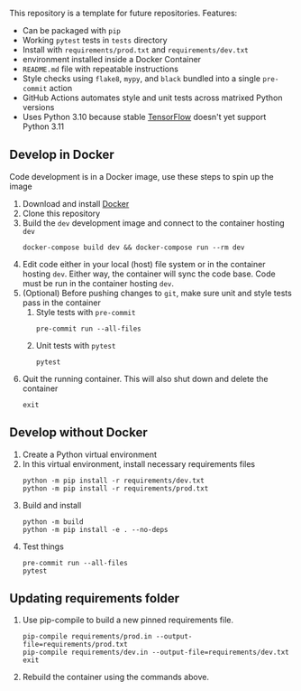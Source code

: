 This repository is a template for future repositories.  Features:
- Can be packaged with `pip`
- Working `pytest` tests in `tests` directory
- Install with `requirements/prod.txt` and `requirements/dev.txt`
- environment installed inside a Docker Container
- `README.md` file with repeatable instructions
- Style checks using `flake8`, `mypy`, and `black` bundled into a single `pre-commit` action
- GitHub Actions automates style and unit tests across matrixed Python versions
- Uses Python 3.10 because stable [TensorFlow](https://www.tensorflow.org/install/pip) doesn't yet support Python 3.11

## Develop in Docker
Code development is in a Docker image, use these steps to spin up the image
1. Download and install [Docker](https://docs.docker.com/engine/install/)
2. Clone this repository
3. Build the `dev` development image and connect to the container hosting `dev`
    ```
    docker-compose build dev && docker-compose run --rm dev
    ```
4. Edit code either in your local (host) file system or in the container hosting `dev`. Either way, the container will sync the code base. Code must be run in the container hosting `dev`.
5. (Optional) Before pushing changes to `git`, make sure unit and style tests pass in the container
    1. Style tests with `pre-commit`
        ```
        pre-commit run --all-files
        ```
    2. Unit tests with `pytest`
        ```
        pytest
        ```
6. Quit the running container. This will also shut down and delete the container
    ```
    exit
    ```

## Develop without Docker
1. Create a Python virtual environment
2. In this virtual environment, install necessary requirements files
    ```
    python -m pip install -r requirements/dev.txt
    python -m pip install -r requirements/prod.txt
    ```
3. Build and install
    ```
    python -m build
    python -m pip install -e . --no-deps
    ```
4. Test things
    ```
    pre-commit run --all-files
    pytest
    ```

## Updating requirements folder
1. Use pip-compile to build a new pinned requirements file.
    ```
    pip-compile requirements/prod.in --output-file=requirements/prod.txt
    pip-compile requirements/dev.in --output-file=requirements/dev.txt
    exit
    ```
2. Rebuild the container using the commands above.
